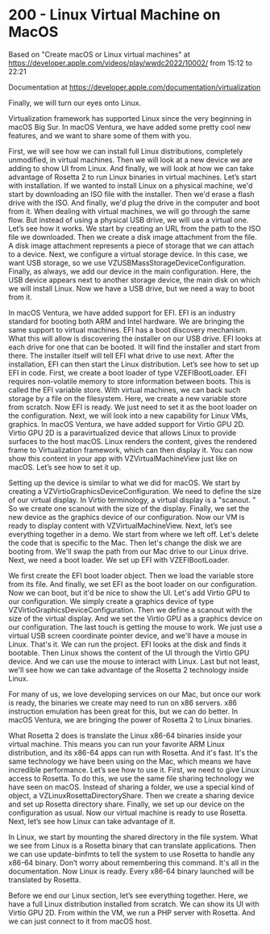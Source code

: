 # 200 - Linux Virtual Machine on MacOS
 
Based on "Create macOS or Linux virtual machines" at https://developer.apple.com/videos/play/wwdc2022/10002/ from 15:12 to 22:21

Documentation at https://developer.apple.com/documentation/virtualization
 
Finally, we will turn our eyes onto Linux.
 
 Virtualization framework has supported Linux since the very beginning in macOS Big Sur.
 In macOS Ventura, we have added some pretty cool new features, and we want to share some of them with you.

First, we will see how we can install full Linux distributions, completely unmodified, in virtual machines.
 Then we will look at a new device we are adding to show UI from Linux.
 And finally, we will look at how we can take advantage of Rosetta 2 to run Linux binaries in virtual machines.
 Let’s start with installation.
 If we wanted to install Linux on a physical machine, we'd start by downloading an ISO file with the installer.
 Then we'd erase a flash drive with the ISO.
 And finally, we'd plug the drive in the computer and boot from it.
 When dealing with virtual machines, we will go through the same flow.
 But instead of using a physical USB drive, we will use a virtual one.
 Let’s see how it works.
 We start by creating an URL from the path to the ISO file we downloaded.
 Then we create a disk image attachment from the file.
 A disk image attachment represents a piece of storage that we can attach to a device.
 Next, we configure a virtual storage device.
 In this case, we want USB storage, so we use VZUSBMassStorageDeviceConfiguration.
 Finally, as always, we add our device in the main configuration.
 Here, the USB device appears next to another storage device, the main disk on which we will install Linux.
 Now we have a USB drive, but we need a way to boot from it.

In macOS Ventura, we have added support for EFI.
 EFI is an industry standard for booting both ARM and Intel hardware.
 We are bringing the same support to virtual machines.
 EFI has a boot discovery mechanism.
 What this will allow is discovering the installer on our USB drive.
 EFI looks at each drive for one that can be booted.
 It will find the installer and start from there.
 The installer itself will tell EFI what drive to use next.
 After the installation, EFI can then start the Linux distribution.
 Let’s see how to set up EFI in code.
 First, we create a boot loader of type VZEFIBootLoader.
 EFI requires non-volatile memory to store information between boots.
 This is called the EFI variable store.
 With virtual machines, we can back such storage by a file on the filesystem.
 Here, we create a new variable store from scratch.
 Now EFI is ready.
 We just need to set it as the boot loader on the configuration.
 Next, we will look into a new capability for Linux VMs, graphics.
 In macOS Ventura, we have added support for Virtio GPU 2D.
 Virtio GPU 2D is a paravirtualized device that allows Linux to provide surfaces to the host macOS.
 Linux renders the content, gives the rendered frame to Virtualization framework, which can then display it.
 You can now show this content in your app with VZVirtualMachineView just like on macOS.
 Let’s see how to set it up.

Setting up the device is similar to what we did for macOS.
 We start by creating a VZVirtioGraphicsDeviceConfiguration.
 We need to define the size of our virtual display.
 In Virtio terminology, a virtual display is a "scanout.
" So we create one scanout with the size of the display.
 Finally, we set the new device as the graphics device of our configuration.
 Now our VM is ready to display content with VZVirtualMachineView.
 Next, let’s see everything together in a demo.
 We start from where we left off.
 Let's delete the code that is specific to the Mac.
 Then let's change the disk we are booting from.
 We'll swap the path from our Mac drive to our Linux drive.
 Next, we need a boot loader.
 We set up EFI with VZEFIBootLoader.

We first create the EFI boot loader object.
 Then we load the variable store from its file.
 And finally, we set EFI as the boot loader on our configuration.
 Now we can boot, but it'd be nice to show the UI.
 Let's add Virtio GPU to our configuration.
 We simply create a graphics device of type VZVirtioGraphicsDeviceConfiguration.
 Then we define a scanout with the size of the virtual display.
 And we set the Virtio GPU as a graphics device on our configuration.
 The last touch is getting the mouse to work.
 We just use a virtual USB screen coordinate pointer device, and we'll have a mouse in Linux.
 That's it.
 We can run the project.
 EFI looks at the disk and finds it bootable.
 Then Linux shows the content of the UI through the Virtio GPU device.
 And we can use the mouse to interact with Linux.
 Last but not least, we'll see how we can take advantage of the Rosetta 2 technology inside Linux.

For many of us, we love developing services on our Mac, but once our work is ready, the binaries we create may need to run on x86 servers.
 x86 instruction emulation has been great for this, but we can do better.
 In macOS Ventura, we are bringing the power of Rosetta 2 to Linux binaries.

What Rosetta 2 does is translate the Linux x86-64 binaries inside your virtual machine.
 This means you can run your favorite ARM Linux distribution, and its x86-64 apps can run with Rosetta.
 And it's fast.
 It's the same technology we have been using on the Mac, which means we have incredible performance.
 Let’s see how to use it.
 First, we need to give Linux access to Rosetta.
 To do this, we use the same file sharing technology we have seen on macOS.
 Instead of sharing a folder, we use a special kind of object, a VZLinuxRosettaDirectoryShare.
 Then we create a sharing device and set up Rosetta directory share.
 Finally, we set up our device on the configuration as usual.
 Now our virtual machine is ready to use Rosetta.
 Next, let’s see how Linux can take advantage of it.

In Linux, we start by mounting the shared directory in the file system.
 What we see from Linux is a Rosetta binary that can translate applications.
 Then we can use update-binfmts to tell the system to use Rosetta to handle any x86-64 binary.
 Don’t worry about remembering this command.
 It's all in the documentation.
 Now Linux is ready.
 Every x86-64 binary launched will be translated by Rosetta.

Before we end our Linux section, let’s see everything together.
 Here, we have a full Linux distribution installed from scratch.
 We can show its UI with Virtio GPU 2D.
 From within the VM, we run a PHP server with Rosetta.
 And we can just connect to it from macOS host.
